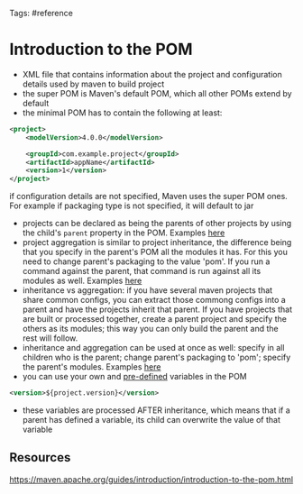 Tags: #reference

# Introduction to the POM

- XML file that contains information about the project and configuration details used by maven to build project
- the super POM is Maven's default POM, which all other POMs extend by default
- the minimal POM has to contain the following at least:
```xml
<project>
	<modelVersion>4.0.0</modelVersion>

	<groupId>com.example.project</groupId>
	<artifactId>appName</artifactId>
	<version>1</version>
</project>
```
if configuration details are not specified, Maven uses the super POM ones. For example if packaging type is not specified, it will default to jar
- projects can be declared as being the parents of other projects by using the child's `parent` property in the POM. Examples [here](https://maven.apache.org/guides/introduction/introduction-to-the-pom.html#example-1)
- project aggregation is similar to project inheritance, the difference being that you specify in the parent's POM all the modules it has. For this you need to change parent's packaging to the value 'pom'. If you run a command against the parent, that command is run against all its modules as well. Examples [here](https://maven.apache.org/guides/introduction/introduction-to-the-pom.html#example-3)
- inheritance vs aggregation: if you have several maven projects that share common configs, you can extract those commong configs into a parent and have the projects inherit that parent. If you have projects that are built or processed together, create a parent project and specify the others as its modules; this way you can only build the parent and the rest will follow.
- inheritance and aggregation can be used at once as well: specify in all children who is the parent; change parent's packaging to 'pom'; specify the parent's modules. Examples [here](https://maven.apache.org/guides/introduction/introduction-to-the-pom.html#example-3)
- you can use your own and [pre-defined](https://maven.apache.org/guides/introduction/introduction-to-the-pom.html#available-variables) variables in the POM
```xml
<version>${project.version}</version>
```
- these variables are processed AFTER inheritance, which means that if a parent has defined a variable, its child can overwrite the value of that variable

## Resources
https://maven.apache.org/guides/introduction/introduction-to-the-pom.html